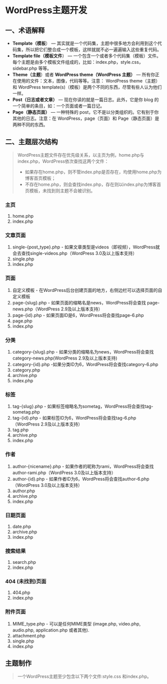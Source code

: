 # WordPress主题开发

## 一、术语解释

- **Template（模板**） — 其实就是一个代码集，主题中很多地方会利用到这个代码集，所以把它们整合成一个模板，这样就就不必一遍遍输入这些重复代码。
- **Template file（模板文件**） — 一个包含一个或者多个代码集（模板）文件。每个主题是由多个模板文件组成的，比如：index.php，style.css，sidebar.php 等等。
- **Theme（主题**）或者 **WordPress theme（WordPress 主题）** — 所有你正在使用的文件：文本，图像，代码等等。注意： WordPress theme（主题）和 WordPress template(s)（模板）是两个不同的东西，尽管有些人认为他们一样。
- **Post（日志或者文章）** — 现在你读的就是一篇日志。此外，它是你 blog 的一个简单的条目，如：一个页面或者一篇日记。
- **Page（静态页面）** — 一种特殊的 post，它不是以分类组织的。它有别于你其他的日志。注意：在 WordPress，page（页面）和 Page（静态页面）是两种不同的东西。

## 二、主题层次结构

> WordPress主题文件存在优先级关系，以主页为例，home.php与index.php，WordPress依次查找这两个文件：
>
> - 如果存在home.php，则不管index.php是否存在，均使用home.php为博客首页模板；
> - 不存在home.php，则会查找index.php，存在则以index.php为博客首页模板，未找到则主题不会被识别。

### 主页

1. home.php
2. index.php

### 文章页面

1. single-{post_type}.php - 如果文章类型是videos（即视频），WordPress就会去查找single-videos.php（WordPress 3.0及以上版本支持）
2. single.php
3. index.php

### 页面

1. 自定义模板 - 在WordPress后台创建页面的地方，右侧边栏可以选择页面的自定义模板
2. page-{slug}.php - 如果页面的缩略名是news，WordPress将会查找 page-news.php（WordPress 2.9及以上版本支持）
3. page-{id}.php - 如果页面ID是6，WordPress将会查找page-6.php
4. page.php
5. index.php

### 分类

1. category-{slug}.php - 如果分类的缩略名为news，WordPress将会查找category-news.php(WordPress 2.9及以上版本支持)
2. category-{id}.php -如果分类ID为6，WordPress将会查找category-6.php
3. category.php
4. archive.php
5. index.php

### 标签

1. tag-{slug}.php - 如果标签缩略名为sometag，WordPress将会查找tag-sometag.php
2. tag-{id}.php - 如果标签ID为6，WordPress将会查找tag-6.php（WordPress 2.9及以上版本支持）
3. tag.php
4. archive.php
5. index.php

### 作者

1. author-{nicename}.php - 如果作者的昵称为rami，WordPress将会查找author-rami.php（WordPress 3.0及以上版本支持）
2. author-{id}.php - 如果作者ID为6，WordPress将会查找author-6.php（WordPress 3.0及以上版本支持）
3. author.php
4. archive.php
5. index.php

### 日期页面

1. date.php
2. archive.php
3. index.php

### 搜索结果

1. search.php
2. index.php

### 404 (未找到)页面

1. 404.php
2. index.php

### 附件页面

1. MIME_type.php - 可以是任何MIME类型 (image.php, video.php, audio.php, application.php 或者其他).
2. attachment.php
3. single.php
4. index.php

## 主题制作

> 一个WordPress主题至少包含以下两个文件:style.css 和index.php。

